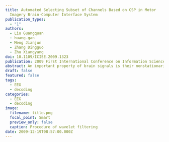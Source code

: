 ```yaml
---
title: Automated Selecting Subset of Channels Based on CSP in Motor 
  Imagery Brain-Computer Interface System
publication_types:
  - "1"
authors:
  - Liu Guangquan
  - huang-gan
  - Meng Jianjun
  - Zhang Dingguo
  - Zhu Xiangyang
doi: 10.1109/ICISE.2009.1323
publication: 2009 First International Conference on Information Science and Engineering
abstract: An important property of brain signals is their nonstationarity. How to adapt a Brain-Computer Interface (BCI) to the changing brain states is one of the challenges faced by BCI researchers, especially in a real application scenario where the subject's real intent is unknown to the system. In this paper, an unsupervised approach based on Fuzzy C-Means (FCM) algorithm is proposed for the online adaptation of the LDA classifier for electroencephalogram (EEG) based BCI. The FCM method and other two existing unsupervised adaptation methods are applied to groups of constructed artificial data with different data properties. The performances of these methods in different situation are analyzed. Compared with the other two unsupervised methods, the proposed method shows a better ability of adapting to changes and discovering class information from unlabelled data. At last, the methods are applied to real EEG data from data set IIb of the BCI Competition IV. Results of the real data agree with the analysis based on the artificial data, which confirms the effectiveness of the proposed method.
draft: false
featured: false
tags:
  - EEG
  - decoding
categories:
  - EEG
  - decoding
image:
  filename: title.png
  focal_point: Smart
  preview_only: false
  caption: Procedure of wavelet filtering
date: 2009-12-19T08:57:00.000Z
---
```

